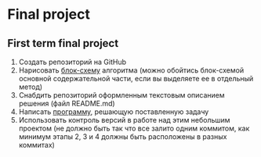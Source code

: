 # Final project
 ## First term final project 

1.	Создать репозиторий на GitHub
2.	Нарисовать [блок-схему](https://github.com/kostin-eugene/final_project/blob/main/flowchart/flowchart.drawio.png) алгоритма (можно обойтись блок-схемой основной содержательной части, если вы выделяете ее в отдельный метод)
3.	Снабдить репозиторий оформленным текстовым описанием решения (файл README.md)
4.	Написать [программу](https://github.com/kostin-eugene/final_project/blob/main/code/Program.cs), решающую поставленную задачу
5.	Использовать контроль версий в работе над этим небольшим проектом (не должно быть так что все залито одним коммитом, как минимум этапы 2, 3 и 4 должны быть расположены в разных коммитах)

